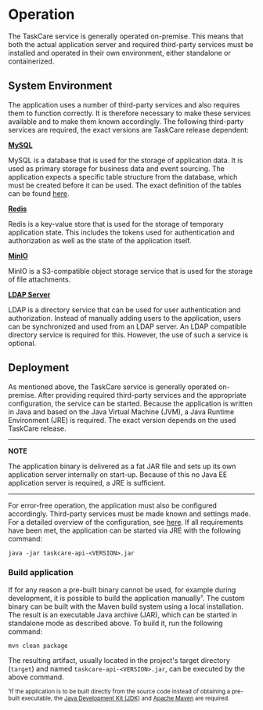 # Operation

The TaskCare service is generally operated on-premise. This means that both the actual application server
and required third-party services must be installed and operated in their own environment, either
standalone or containerized.

## System Environment

The application uses a number of third-party services and also requires them to function correctly. It is therefore
necessary to make these services available and to make them known accordingly. The following third-party services
are required, the exact versions are TaskCare release dependent:

**[MySQL](https://www.mysql.com/)**

MySQL is a database that is used for the storage of application data. It is used as primary storage for
business data and event sourcing. The application expects a specific table structure from the database,
which must be created before it can be used. The exact definition of the tables can be found
[here](./ddl/mysql.sql).

**[Redis](https://redis.io/)**

Redis is a key-value store that is used for the storage of temporary application state. This includes
the tokens used for authentication and authorization as well as the state of the application itself.

**[MinIO](https://min.io/)**

MinIO is a S3-compatible object storage service that is used for the storage of file attachments.

**[LDAP Server](https://www.rfc-editor.org/rfc/rfc4511)**

LDAP is a directory service that can be used for user authentication and authorization. Instead of manually
adding users to the application, users can be synchronized and used from an LDAP server. An LDAP compatible
directory service is required for this. However, the use of such a service is optional.

## Deployment

As mentioned above, the TaskCare service is generally operated on-premise. After providing required third-party
services and the appropriate configuration, the service can be started. Because the application is written in
Java and based on the Java Virtual Machine (JVM), a Java Runtime Environment (JRE) is required. The exact
version depends on the used TaskCare release.

---
**NOTE**

The application binary is delivered as a fat JAR file and sets up its own application server internally on
start-up. Because of this no Java EE application server is required, a JRE is sufficient.

---

For error-free operation, the application must also be configured accordingly. Third-party services must be
made known and settings made. For a detailed overview of the configuration, see [here](./configuration.md).
If all requirements have been met, the application can be started via JRE with the following command:

```shell
java -jar taskcare-api-<VERSION>.jar
```

### Build application

If for any reason a pre-built binary cannot be used, for example during development, it is possible to build the
application manually¹. The custom binary can be built with the Maven build system using a local installation.
The result is an executable Java archive (JAR), which can be started in standalone mode as described above. To
build it, run the following command:

```shell
mvn clean package
```

The resulting artifact, usually located in the project's target directory (`target`) and named
`taskcare-api-<VERSION>.jar`, can be executed by the above command.

<small>
    ¹If the application is to be built directly from the source code instead of obtaining a pre-built executable, the
    <a href="https://adoptium.net/">Java Development Kit (JDK)</a> and <a href="https://maven.apache.org/">Apache Maven</a>
    are required.
</small>
